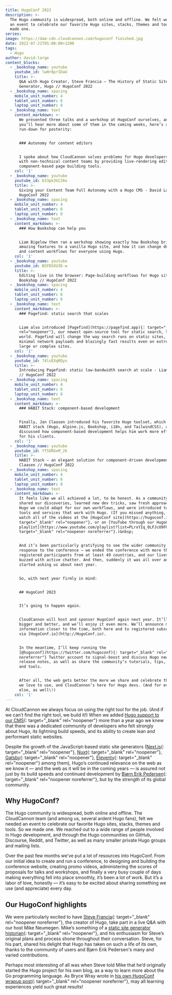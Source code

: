 ```yaml
---
title: HugoConf 2022
description: >-
  The Hugo community is widespread, both online and offline. We felt we needed
  an event to celebrate our favorite Hugo sites, stacks, themes and tools. So we
  made one.
series:
image: https://dam-cdn.cloudcannon.com/hugoconf finished.jpg
date: 2022-07-21T05:00:00+1200
tags:
  - Hugo
author: david-large
content_blocks:
  - _bookshop_name: youtube
    youtube_id: lwHr8prIDaU
    title: >-
      Q&A with Hugo Creator, Steve Francia — The History of Static Site
      Generator, Hugo // HugoConf 2022
  - _bookshop_name: spacing
    mobile_unit_number: 4
    tablet_unit_number: 6
    laptop_unit_number: 8
  - _bookshop_name: text
    content_markdown: >-
      We presented three talks and a workshop at HugoConf ourselves, and while
      you’ll hear more about some of them in the coming weeks, here’s a quick
      run-down for posterity:


      ### Autonomy for content editors


      I spoke about how CloudCannon solves problems for Hugo developers who work
      with non-technical content teams by providing live-rendering editing and
      component-based page building tools.
    col: '1'
  - _bookshop_name: youtube
    youtube_id: b33pk3GC26o
    title: >-
      Giving your Content Team Full Autonomy with a Hugo CMS - David Large //
      HugoConf 2022
  - _bookshop_name: spacing
    mobile_unit_number: 4
    tablet_unit_number: 6
    laptop_unit_number: 8
  - _bookshop_name: text
    content_markdown: >-
      ### How Bookshop can help you


      Liam Bigelow then ran a workshop showing exactly how Bookshop brings these
      amazing features to a vanilla Hugo site, and how it can change development
      and content workflows for everyone using Hugo.
    col: '1'
  - _bookshop_name: youtube
    youtube_id: BSFDSXU3E-w
    title: >-
      Editing live in the browser: Page-building workflows for Hugo sites with
      Bookshop // HugoConf 2022
  - _bookshop_name: spacing
    mobile_unit_number: 4
    tablet_unit_number: 6
    laptop_unit_number: 8
  - _bookshop_name: text
    content_markdown: >-
      ### Pagefind: static search that scales


      Liam also introduced [Pagefind](https://pagefind.app){: target="_blank"
      rel="noopener"}, our newest open-source tool for static search, to the
      world. Pagefind will change the way search runs on static sites, with
      minimal network payloads and blazingly fast results even on extremely
      large or complex sites.
    col: '1'
  - _bookshop_name: youtube
    youtube_id: 74lsEXqRQys
    title: >-
      Introducing Pagefind: static low-bandwidth search at scale - Liam Bigelow
      // HugoConf 2022
  - _bookshop_name: spacing
    mobile_unit_number: 4
    tablet_unit_number: 6
    laptop_unit_number: 8
  - _bookshop_name: text
    content_markdown: >-
      ### HABIT Stack: component-based development


      Finally, Jan Claasen introduced his favorite Hugo toolset, which he calls
      HABIT stack (Hugo, Alpine.js, Bookshop, i18n, and TailwindCSS), and
      discussed how component-based development helps him work more efficiently
      for his clients.
    col: '1'
  - _bookshop_name: youtube
    youtube_id: YfSURGxM_2k
    title: >-
      HABIT Stack — an elegant solution for component-driven development - Jan
      Claasen // HugoConf 2022
  - _bookshop_name: spacing
    mobile_unit_number: 4
    tablet_unit_number: 6
    laptop_unit_number: 8
  - _bookshop_name: text
    content_markdown: >-
      It feels like we all achieved a lot, to be honest. As a community we
      shared our discoveries, learned new dev tricks, saw fresh approaches to
      Hugo we could adapt for our own workflows, and were introduced to new
      tools and services that work with Hugo. (If you missed anything, you can
      watch all of the videos at the [HugoConf site](https://hugoconf.io){:
      target="_blank" rel="noopener"}, or on [YouTube through our HugoConf
      playlist](https://www.youtube.com/playlist?list=PLrxYIq_0LFJcU9FQHt5FDpb90D_Tpzopw){:
      target="_blank" rel="noopener noreferrer"}.)&nbsp;


      And it’s been particularly gratifying to see the wider community's
      response to the conference — we ended the conference with more than 500
      registered participants from at least 49 countries, and our livestreams
      buzzed with active chatter. And then, suddenly it was all over and people
      started asking us about next year.


      So, with next year firmly in mind:


      ## HugoConf 2023


      It’s going to happen again.


      CloudCannon will host and sponsor HugoConf again next year. It’ll be
      bigger and better, and we’ll enjoy it even more. We’ll announce more
      information closer to the time, both here and to registered subscribers
      via [HugoConf.io](http://HugoConf.io).


      In the meantime, I’ll keep running the
      [@hugoconf](https://twitter.com/hugoconf){: target="_blank" rel="noopener
      noreferrer"} Twitter account to signal-boost and discuss Hugo news and
      release notes, as well as share the community’s tutorials, tips, tricks,
      and tools.


      After all, the web gets better the more we share and celebrate the tools
      we love to use, and CloudCannon’s here for Hugo devs. (And for everyone
      else, as well\!)
    col: '1'
---
```

At CloudCannon we always focus on using the right tool for the job. (And if we can’t find the right tool, we build it\!) When we added [Hugo support to our CMS](https://cloudcannon.com/hugo-cms/){: target="_blank" rel="noopener"} more than a year ago we knew that there was a dedicated community of developers who felt strongly about Hugo, its lightning build speeds, and its ability to create lean and performant static websites.

Despite the growth of the JavaScript-based static site generators ([Next.js](https://cloudcannon.com/nextjs-cms/){: target="_blank" rel="noopener"}, [Nuxt](https://cloudcannon.com/nuxtjs-cms/){: target="_blank" rel="noopener"}, [Gatsby](https://cloudcannon.com/gatsby-cms/){: target="_blank" rel="noopener"}, [Eleventy](https://cloudcannon.com/eleventy-cms/){: target="_blank" rel="noopener"} among them), Hugo’s continued relevance on the web as we know it — and the web as it will be in the coming years — is assured not just by its build speeds and continued development by [Bj&oslash;rn Erik Pedersen](https://github.com/bep){: target="_blank" rel="noopener noreferrer"}, but by the strength of its global community.

## Why HugoConf?

The Hugo community is widespread, both online and offline. The CloudCannon team (and among us, several ardent Hugo fans), felt we needed an event to celebrate our favorite Hugo sites, stacks, themes and tools. So we made one. We reached out to a wide range of people involved in Hugo development, and through the Hugo communities on GitHub, Discourse, Reddit, and Twitter, as well as many smaller private Hugo groups and mailing lists.

Over the past few months we’ve put a lot of resources into HugoConf. From our initial idea to create and run a conference, to designing and building the conference website, creating promo videos, administering the scores of proposals for talks and workshops, and finally a very busy couple of days making everything fell into place smoothly, it’s been a lot of work. But it’s a labor of love, honestly — it’s easy to be excited about sharing something we use (and appreciate) every day.&nbsp;

## Our HugoConf highlights

We were particularly excited to have [Steve Francia](https://github.com/spf13){: target="_blank" rel="noopener noreferrer"}, the creator of Hugo, take part in a live Q&A with our host Mike Neumegen. Mike’s something of a [static site generator historian](https://cloudcannon.com/blog/ssg-history-1-before-jekyll/){: target="_blank" rel="noopener"}, and his enthusiasm for Steve’s original plans and process shone throughout their conversation. Steve, for his part, shared his delight that Hugo has taken on such a life of its own, thanks to the community of users and Bj&oslash;rn Erik Pedersen's many and varied contributions.

Perhaps most interesting of all was when Steve told Mike that he’d originally started the Hugo project for his own blog, as a way to learn more about the Go programming language. As Bryce Wray wrote in [his own HugoConf wrapup post](https://www.brycewray.com/posts/2022/07/impressions-hugoconf-2022/){: target="_blank" rel="noopener noreferrer"}, may all learning experiences yield such great results\!
